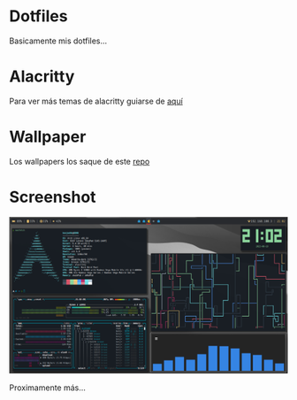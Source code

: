 # Dotfiles
Basicamente mis dotfiles...

# Alacritty
Para ver más temas de alacritty guiarse de [aquí](https://github.com/alacritty/alacritty-theme)

# Wallpaper
Los wallpapers los saque de este [repo](https://github.com/vinceliuice/WhiteSur-wallpapers)

# Screenshot
![desktop](images/ss/2023-08-19_21:02:01.png)

Proximamente más...
